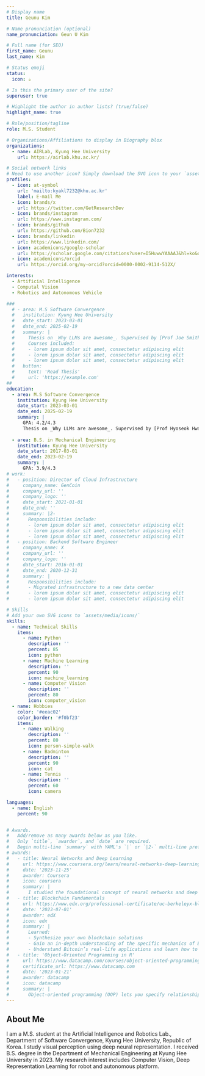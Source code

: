 ```yaml
---
# Display name
title: Geunu Kim

# Name pronunciation (optional)
name_pronunciation: Geun U Kim

# Full name (for SEO)
first_name: Geunu
last_name: Kim

# Status emoji
status:
  icon: ☕️

# Is this the primary user of the site?
superuser: true

# Highlight the author in author lists? (true/false)
highlight_name: true

# Role/position/tagline
role: M.S. Student

# Organizations/Affiliations to display in Biography blox
organizations:
  - name: AIRLab, Kyung Hee University
    url: https://airlab.khu.ac.kr/

# Social network links
# Need to use another icon? Simply download the SVG icon to your `assets/media/icons/` folder.
profiles:
  - icon: at-symbol
    url: 'mailto:kyakl7232@khu.ac.kr'
    label: E-mail Me
  - icon: brands/x
    url: https://twitter.com/GetResearchDev
  - icon: brands/instagram
    url: https://www.instagram.com/
  - icon: brands/github
    url: https://github.com/Bion7232
  - icon: brands/linkedin
    url: https://www.linkedin.com/
  - icon: academicons/google-scholar
    url: https://scholar.google.com/citations?user=I5HuwwYAAAAJ&hl=ko&oi=sra/
  - icon: academicons/orcid
    url: https://orcid.org/my-orcid?orcid=0000-0002-9114-512X/

interests:
  - Artificial Intelligence
  - Computal Vision
  - Robotics and Autonomous Vehicle

###
  # - area: M.S Software Convergence
  #   institution: Kyung Hee University
  #   date_start: 2023-03-01
  #   date_end: 2025-02-19
  #   summary: |
  #     Thesis on _Why LLMs are awesome_. Supervised by [Prof Joe Smith](https://example.com). Presented papers at 5 IEEE conferences with the contributions being published in 2 Springer journals.
  #     Courses included:
  #     - lorem ipsum dolor sit amet, consectetur adipiscing elit
  #     - lorem ipsum dolor sit amet, consectetur adipiscing elit
  #     - lorem ipsum dolor sit amet, consectetur adipiscing elit
  #   button:
  #     text: 'Read Thesis'
  #     url: 'https://example.com'
##
education:
  - area: M.S Software Convergence
    institution: Kyung Hee University
    date_start: 2023-03-01
    date_end: 2025-02-19
    summary: |
      GPA: 4.2/4.3
      Thesis on _Why LLMs are awesome_. Supervised by [Prof Hyoseok Hwang](https://scholar.google.com/citations?hl=ko&user=eQOlM-EAAAAJ). Presented papers at 1 IEEE journal.
      
  - area: B.S. in Mechanical Engineering
    institution: Kyung Hee University
    date_start: 2017-03-01
    date_end: 2023-02-19
    summary: |
      GPA: 3.9/4.3
# work:
#   - position: Director of Cloud Infrastructure
#     company_name: GenCoin
#     company_url: ''
#     company_logo: ''
#     date_start: 2021-01-01
#     date_end: ''
#     summary: |2-
#       Responsibilities include:
#       - lorem ipsum dolor sit amet, consectetur adipiscing elit
#       - lorem ipsum dolor sit amet, consectetur adipiscing elit
#       - lorem ipsum dolor sit amet, consectetur adipiscing elit
#   - position: Backend Software Engineer
#     company_name: X
#     company_url: ''
#     company_logo: ''
#     date_start: 2016-01-01
#     date_end: 2020-12-31
#     summary: |
#       Responsibilities include:
#       - Migrated infrastructure to a new data center
#       - lorem ipsum dolor sit amet, consectetur adipiscing elit
#       - lorem ipsum dolor sit amet, consectetur adipiscing elit

# Skills
# Add your own SVG icons to `assets/media/icons/`
skills:
  - name: Technical Skills
    items:
      - name: Python
        description: ''
        percent: 85
        icon: python
      - name: Machine Learning
        description: ''
        percent: 90
        icon: machine_learning
      - name: Computer Vision
        description: ''
        percent: 80
        icon: computer_vision
  - name: Hobbies
    color: '#eeac02'
    color_border: '#f0bf23'
    items:
      - name: Walking
        description: ''
        percent: 80
        icon: person-simple-walk
      - name: Badminton
        description: ''
        percent: 90
        icon: cat
      - name: Tennis
        description: ''
        percent: 60
        icon: camera

languages:
  - name: English
    percent: 90


# Awards.
#   Add/remove as many awards below as you like.
#   Only `title`, `awarder`, and `date` are required.
#   Begin multi-line `summary` with YAML's `|` or `|2-` multi-line prefix and indent 2 spaces below.
# awards:
#   - title: Neural Networks and Deep Learning
#     url: https://www.coursera.org/learn/neural-networks-deep-learning
#     date: '2023-11-25'
#     awarder: Coursera
#     icon: coursera
#     summary: |
#       I studied the foundational concept of neural networks and deep learning. By the end, I was familiar with the significant technological trends driving the rise of deep learning; build, train, and apply fully connected deep neural networks; implement efficient (vectorized) neural networks; identify key parameters in a neural network’s architecture; and apply deep learning to your own applications.
#   - title: Blockchain Fundamentals
#     url: https://www.edx.org/professional-certificate/uc-berkeleyx-blockchain-fundamentals
#     date: '2023-07-01'
#     awarder: edX
#     icon: edx
#     summary: |
#       Learned:
#       - Synthesize your own blockchain solutions
#       - Gain an in-depth understanding of the specific mechanics of Bitcoin
#       - Understand Bitcoin’s real-life applications and learn how to attack and destroy Bitcoin, Ethereum, smart contracts and Dapps, and alternatives to Bitcoin’s Proof-of-Work consensus algorithm
#   - title: 'Object-Oriented Programming in R'
#     url: https://www.datacamp.com/courses/object-oriented-programming-with-s3-and-r6-in-r
#     certificate_url: https://www.datacamp.com
#     date: '2023-01-21'
#     awarder: datacamp
#     icon: datacamp
#     summary: |
#       Object-oriented programming (OOP) lets you specify relationships between functions and the objects that they can act on, helping you manage complexity in your code. This is an intermediate level course, providing an introduction to OOP, using the S3 and R6 systems. S3 is a great day-to-day R programming tool that simplifies some of the functions that you write. R6 is especially useful for industry-specific analyses, working with web APIs, and building GUIs.
---
```


## About Me
<!-- Geunu Kim is a M.S student of software convergence at the Kyung Hee AIR Lab. His research interests include robotics, mobile computing and programmable matter.  -->
<!-- She leads the Robotic Neurobiology group, which develops self-reconfiguring robots, systems of self-organizing robots, and mobile sensor networks. -->
I am a M.S. student at the Artificial Intelligence and Robotics Lab., Department of Software Convergence, Kyung Hee University, Republic of Korea. I study visual perception using deep neural representation. I received B.S. degree in the Department of Mechanical Engineering at Kyung Hee University in 2023. My research interest includes Computer Vision, Deep Representation Learning for robot and autonomous platform. 
<!-- Recently, I focus on model compression in the perspective of redundant representation of neural networks. -->